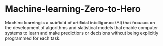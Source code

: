 # Machine-learning-Zero-to-Hero
Machine learning is a subfield of artificial intelligence (AI) that focuses on the development of algorithms and statistical models that enable computer systems to learn and make predictions or decisions without being explicitly programmed for each task. 
